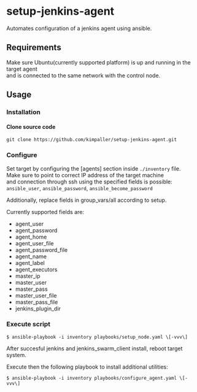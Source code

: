 # setup-jenkins-agent
Automates configuration of a jenkins agent using ansible.

## Requirements
Make sure Ubuntu(currently supported platform) is up and running in the target agent \
and is connected to the same network with the control node.


## Usage

### Installation
#### Clone source code
```
git clone https://github.com/kimpaller/setup-jenkins-agent.git
```

### Configure
Set target by configuring the [agents] section inside `./inventory` file.\
Make sure to point to correct IP address of the target machine \
and connection through ssh using the specified fields is possible: \
`ansible_user`, `ansible_password`, `ansible_become_password`

Additionally, replace fields in group_vars/all according to setup.

Currently supported fields are:
+ agent_user
+ agent_password
+ agent_home
+ agent_user_file
+ agent_password_file
+ agent_name
+ agent_label
+ agent_executors
+ master_ip
+ master_user
+ master_pass
+ master_user_file
+ master_pass_file
+ jenkins_plugin_dir

### Execute script

`$ ansible-playbook -i inventory playbooks/setup_node.yaml \[-vvv\]`

After succesful jenkins and jenkins_swarm_client install, reboot target system.

Execute then the following playbook to install additional utilities:

`$ ansible-playbook -i inventory playbooks/configure_agent.yaml \[-vvv\]`




